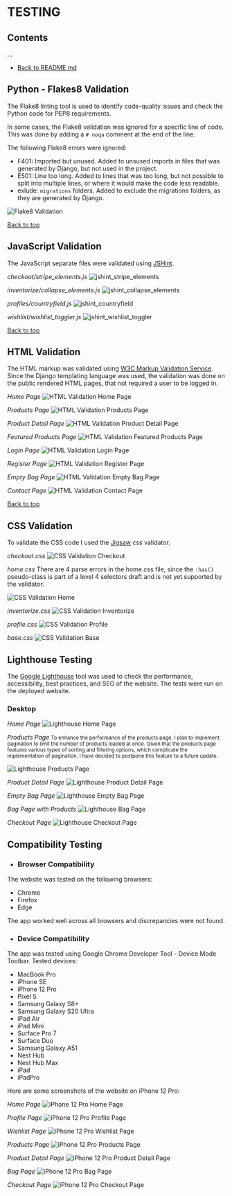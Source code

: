 # TESTING

## Contents
...
- [Back to README.md](../README.md#table-of-contents)


## Python - Flakes8 Validation
The Flake8 linting tool is used to identify code-quality issues and check the Python code for PEP8 requirements.

In some cases, the Flake8 validation was ignored for a specific line of code. This was done by adding a `# noqa` comment at the end of the line.

The following Flake8 errors were ignored:
- F401: Imported but unused. Added to unsused imports in files that was generated by Django, but not used in the project.
- E501: Line too long. Added to lines that was too long, but not possible to split into multiple lines, or where it would make the code less readable.
- exlude: `migrations` folders. Added to exclude the migrations folders, as they are generated by Django.

![Flake8 Validation](images/testing/flake8.png)

[Back to top](#contents)

## JavaScript Validation
The JavaScript separate files were validated using [JSHint](https://jshint.com/).

*checkout/stripe_elements.js*
![jshint_stripe_elements](images/testing/jshint_checkout.png)

*inventorize/collapse_elements.js*
![jshint_collapse_elements](images/testing/jshint_inventorize.png)

*profiles/countryfield.js*
![jshint_countryfield](images/testing/jshint_profiles.png)

*wishlist/wishlist_toggler.js*
![jshint_wishlist_toggler](images/testing/jshint_wishlist.png)

[Back to top](#contents)

## HTML Validation
The HTML markup was validated using [W3C Markup Validation Service](https://validator.w3.org/). Since the Django templating language was used, the validation was done on the public rendered HTML pages, that not required a user to be logged in.

*Home Page*
![HTML Validation Home Page](images/testing/html_validation_home.png)

*Products Page*
![HTML Validation Products Page](images/testing/html_validation_products.png)

*Product Detail Page*
![HTML Validation Product Detail Page](images/testing/html_validation_product_detail.png)

*Featured Products Page*
![HTML Validation Featured Products Page](images/testing/html_validation_featured_products.png)

*Login Page*
![HTML Validation Login Page](images/testing/html_validation_login.png)

*Register Page*
![HTML Validation Register Page](images/testing/html_validation_register.png)

*Empty Bag Page*
![HTML Validation Empty Bag Page](images/testing/html_validation_empty_bag.png)

*Contact Page*
![HTML Validation Contact Page](images/testing/html_validation_contact.png)

[Back to top](#contents)

## CSS Validation
To validate the CSS code I used the [Jigsaw](https://jigsaw.w3.org/css-validator/) css validator.

*checkout.css*
![CSS Validation Checkout](images/testing/css_validation_checkout.png)

*home.css*
There are 4 parse errors in the home.css file, since the `:has()` pseudo-class is part of a level 4 selectors draft and is not yet supported by the validator.

![CSS Validation Home](images/testing/css_validation_home.png)

*inventorize.css*
![CSS Validation Inventorize](images/testing/css_validation_inventorize.png)

*profile.css*
![CSS Validation Profile](images/testing/css_validation_profile.png)

*base.css*
![CSS Validation Base](images/testing/css_validation_base.png)

## Lighthouse Testing
The [Google Lighthouse](https://developers.google.com/web/tools/lighthouse) tool was used to check the performance, accessibility, best practices, and SEO of the website. The tests were run on the deployed website.

### Desktop
*Home Page*
![Lighthouse Home Page](images/testing/lighthouse_home.png)

*Products Page*
<small>To enhance the performance of the products page, I plan to implement pagination to limit the number of products loaded at once. Given that the products page features various types of sorting and filtering options, which complicate the implementation of pagination, I have decided to postpone this feature to a future update.</small>

![Lighthouse Products Page](images/testing/lighthouse_products.png)

*Product Detail Page*
![Lighthouse Product Detail Page](images/testing/lighthouse_product_detail.png)

*Empty Bag Page*
![Lighthouse Empty Bag Page](images/testing/lighthouse_empty_bag.png)

*Bag Page with Products*
![Lighthouse Bag Page](images/testing/lighthouse_bag.png)

*Checkout Page*
![Lighthouse Checkout Page](images/testing/lighthouse_checkout.png)

## Compatibility Testing
- ### Browser Compatibility
The website was tested on the following browsers:
- Chrome
- Firefox
- Edge

The app worked well across all browsers and discrepancies were not found.

- ### Device Compatibility
The app was tested using Google Chrome Developer Tool - Device Mode Toolbar.
Tested devices:
- MacBook Pro
- iPhone SE
- iPhone 12 Pro
- Pixel 5
- Samsung Galaxy S8+
- Samsung Galaxy S20 Ultra
- iPad Air
- iPad Mini
- Surface Pro 7
- Surface Duo
- Samsung Galaxy A51
- Nest Hub
- Nest Hub Max
- iPad
- iPadPro

Here are some screenshots of the website on iPhone 12 Pro:

*Home Page*
![iPhone 12 Pro Home Page](images/testing/iphone12_home.png)

*Profile Page*
![iPhone 12 Pro Profile Page](images/testing/iphone12_profile.png)

*Wishlist Page*
![iPhone 12 Pro Wishlist Page](images/testing/iphone12_wishlist.png)

*Products Page*
![iPhone 12 Pro Products Page](images/testing/iphone12_products.png)

*Product Detail Page*
![iPhone 12 Pro Product Detail Page](images/testing/iphone12_product_detail.png)

*Bag Page*
![iPhone 12 Pro Bag Page](images/testing/iphone12_bag.png)

*Checkout Page*
![iPhone 12 Pro Checkout Page](images/testing/iphone12_checkout.png)
